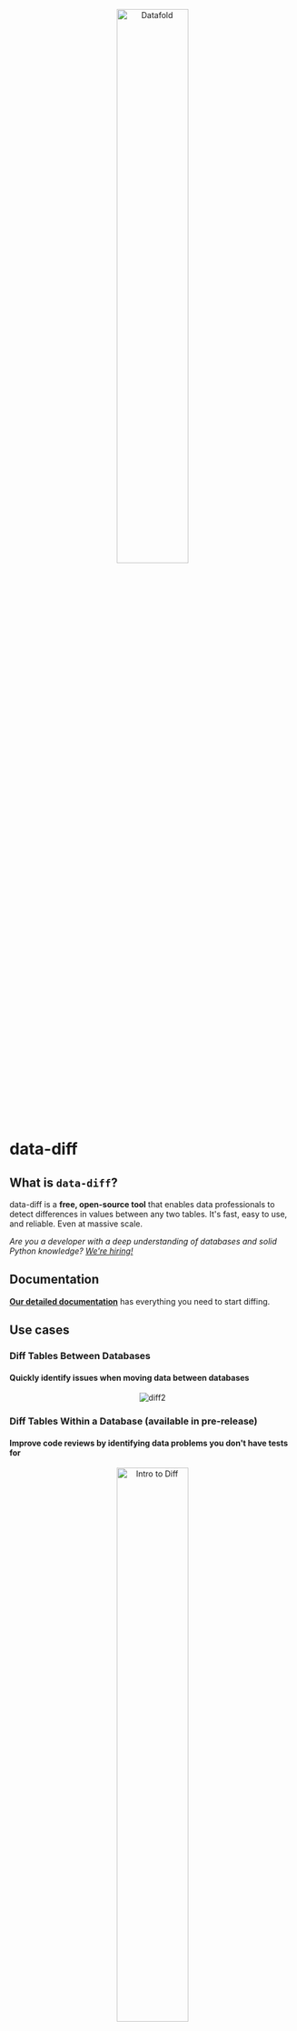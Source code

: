 <p align="center">
    <img alt="Datafold" src="https://user-images.githubusercontent.com/1799931/196497110-d3de1113-a97f-4322-b531-026d859b867a.png" width="50%" />
</p>

# **data-diff**

## What is `data-diff`?
data-diff is a **free, open-source tool** that enables data professionals to detect differences in values between any two tables. It's fast, easy to use, and reliable. Even at massive scale.

_Are you a developer with a deep understanding of databases and solid Python knowledge? [We're hiring!](https://www.datafold.com/careers)_

## Documentation

[**Our detailed documentation**](https://docs.datafold.com/os_diff/about) has everything you need to start diffing.

## Use cases

### Diff Tables Between Databases
#### Quickly identify issues when moving data between databases

<p align="center">
  <img alt="diff2" src="https://user-images.githubusercontent.com/1799931/196754998-a88c0a52-8751-443d-b052-26c03d99d9e5.png" />
</p>

### Diff Tables Within a Database (available in pre-release)
#### Improve code reviews by identifying data problems you don't have tests for
<p align="center">
  <a href=https://www.loom.com/share/682e4b7d74e84eb4824b983311f0a3b2 target="_blank">
    <img alt="Intro to Diff" src="https://user-images.githubusercontent.com/1799931/196576582-d3535395-12ef-40fd-bbbb-e205ccae1159.png" width="50%" height="50%" />
  </a>
</p>

&nbsp;
&nbsp;

## Get started

### Installation

#### First, install `data-diff` using `pip`.

```
pip install data-diff
```

To try out bleeding-edge features, including materialization of results in your data warehouse:

```
pip install data-diff --pre
```

#### Then, install one or more driver(s) specific to the database(s) you want to connect to.

- `pip install 'data-diff[mysql]'`

- `pip install 'data-diff[postgresql]'`

- `pip install 'data-diff[snowflake]'`

- `pip install 'data-diff[presto]'`

- `pip install 'data-diff[oracle]'`

- `pip install 'data-diff[trino]'`

- `pip install 'data-diff[clickhouse]'`

- `pip install 'data-diff[vertica]'`

- For BigQuery, see: https://pypi.org/project/google-cloud-bigquery/

_Some drivers have dependencies that cannot be installed using `pip` and still need to be installed manually._

### Run your first diff

Once you've installed `data-diff`, you can run it from the command line.

```
data-diff DB1_URI TABLE1_NAME DB2_URI TABLE2_NAME [OPTIONS]
```

Be sure to read [the docs](https://docs.datafold.com/os_diff/how_to_use) for detailed instructions how to build one of these commands depending on your database setup.

#### Code Example: Diff Tables Between Databases
Here's an example command for your copy/pasting, taken from the screenshot above when we diffed data between Snowflake and Postgres.

```
data-diff \
  postgresql://<username>:'<password>'@localhost:5432/<database> \
  <table> \
  "snowflake://<username>:<password>@<password>/<DATABASE>/<SCHEMA>?warehouse=<WAREHOUSE>&role=<ROLE>" \
  <TABLE> \
  -k activity_id \
  -c activity \
  -w "event_timestamp < '2022-10-10'"
```

#### Code Example: Diff Tables Within a Database (available in pre-release)

Here's a code example from [the video](https://www.loom.com/share/682e4b7d74e84eb4824b983311f0a3b2), where we compare data between two Snowflake tables within one database.

```
data-diff \
  "snowflake://<username>:<password>@<password>/<DATABASE>/<SCHEMA_1>?warehouse=<WAREHOUSE>&role=<ROLE>" <TABLE_1> \
  <SCHEMA_2>.<TABLE_2> \
  -k org_id \
  -c created_at -c is_internal \
  -w "org_id != 1 and org_id < 2000" \
  -m test_results_%t \
  --materialize-all-rows \
  --table-write-limit 10000
```

In both code examples, I've used `<>` carrots to represent values that **should be replaced with your values** in the database connection strings. For the flags (`-k`, `-c`, etc.), I opted for "real" values (`org_id`, `is_internal`) to give you a more realistic view of what your command will look like.

### We're here to help!

We know that in some cases, the data-diff command can become long and dense. And maybe you're new to the command line.

* We're here to help [on slack](https://locallyoptimistic.slack.com/archives/C03HUNGQV0S) if you have ANY questions as you use `data-diff` in your workflow.
* You can also post a question in [GitHub Discussions](https://github.com/datafold/data-diff/discussions).


To get a Slack invite - [click here](https://locallyoptimistic.com/community/)

## How to Use

* [How to use from the shell (or: command-line)](https://docs.datafold.com/os_diff/how_to_use/how_to_use_with_command_line)
* [How to use from Python](https://docs.datafold.com/os_diff/how_to_use/how_to_use_with_python)
* [How to use with TOML configuration file](https://docs.datafold.com/os_diff/how_to_use/how_to_use_with_toml)
* [Usage Analytics & Data Privacy](https://docs.datafold.com/os_diff/usage_analytics_data_privacy)

## How to Contribute
* Feel free to open an issue or contribute to the project by working on an existing issue.
* Please read the [contributing guidelines](https://github.com/leoebfolsom/data-diff/blob/master/CONTRIBUTING.md) to get started.

Big thanks to everyone who contributed so far:

<a href="https://github.com/datafold/data-diff/graphs/contributors">
  <img src="https://contributors-img.web.app/image?repo=datafold/data-diff" />
</a>

## Technical Explanation

Check out this [technical explanation](https://docs.datafold.com/os_diff/technical_explanation) of how data-diff works.

## License

This project is licensed under the terms of the [MIT License](https://github.com/datafold/data-diff/blob/master/LICENSE).
